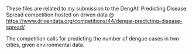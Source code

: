 These files are related to my submission to the DengAI: Predicting Disease Spread competition hosted on driven data @ https://www.drivendata.org/competitions/44/dengai-predicting-disease-spread/

The competition calls for predicting the number of dengue cases in two cities, given environmental data.
